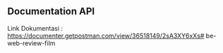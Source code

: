 ## Documentation API

Link Dokumentasi : https://documenter.getpostman.com/view/36518149/2sA3XY6xXs# be-web-review-film
